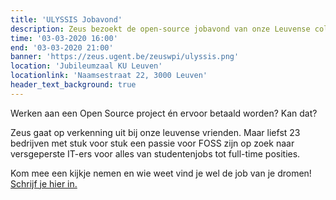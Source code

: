 ```yaml
---
title: 'ULYSSIS Jobavond'
description: Zeus bezoekt de open-source jobavond van onze Leuvense collega's!
time: '03-03-2020 16:00'
end: '03-03-2020 21:00'
banner: 'https://zeus.ugent.be/zeuswpi/ulyssis.png'
location: 'Jubileumzaal KU Leuven'
locationlink: 'Naamsestraat 22, 3000 Leuven'
header_text_background: true
---
```


Werken aan een Open Source project én ervoor betaald worden? Kan dat?

Zeus gaat op verkenning uit bij onze leuvense vrienden. 
Maar liefst 23 bedrijven met stuk voor stuk een passie voor FOSS zijn op zoek
naar versgeperste IT-ers voor alles van studentenjobs tot full-time posities.

Kom mee een kijkje nemen en wie weet vind je wel de job van je dromen! [Schrijf je hier in.](https://docs.google.com/forms/d/e/1FAIpQLSerkZ1bAtKBQXdCjVWdxQajhz0oh33A28h2vN_BT4eiZPSMQQ/viewform)
